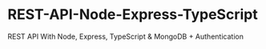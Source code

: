 # REST-API-Node-Express-TypeScript
REST API With Node, Express, TypeScript &amp; MongoDB + Authentication
